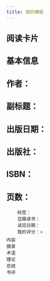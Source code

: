 ```yaml
---
title: 我的模板
---
```


## 阅读卡片
## 基本信息
## 作者：
## 副标题：
## 出版日期：
## 出版社：
## ISBN：
## 页数：
        标签：
        豆瓣读书：
        读完日期：
        我的评分：⭐️
    内容
    摘录
    术语
    理论
    总结
    书评
